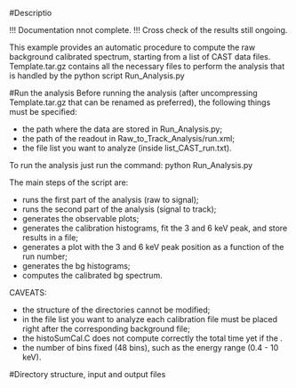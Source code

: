 #Descriptio

!!! Documentation nnot complete.
!!! Cross check of the results still ongoing.

This example provides an automatic procedure to compute the raw background calibrated spectrum, starting from a list of CAST data files.
Template.tar.gz contains all the necessary files to perform the analysis that is handled by the python script Run_Analysis.py

#Run the analysis
Before running the analysis (after uncompressing Template.tar.gz that can be renamed as preferred), the following things must be specified:
- the path where the data are stored in Run_Analysis.py;
- the path of the readout in Raw_to_Track_Analysis/run.xml;
- the file list you want to analyze (inside list_CAST_run.txt).

To run the analysis just run the command:
python Run_Analysis.py

The main steps of the script are:
- runs the first part of the analysis (raw to signal);
- runs the second part of the analysis (signal to track);
- generates the observable plots;
- generates the calibration histograms, fit the 3 and 6 keV peak, and store results in a file;
- generates a plot with the 3 and 6 keV peak position as a function of the run number;
- generates the bg histograms;
- computes the calibrated bg spectrum.

CAVEATS:
- the structure of the directories cannot be modified;
- in the file list you want to analyze each calibration file must be placed right after the corresponding background file;
- the histoSumCal.C does not compute correctly the total time yet if the .
- the number of bins fixed (48 bins), such as the energy range (0.4 - 10 keV).

#Directory structure, input and output files
